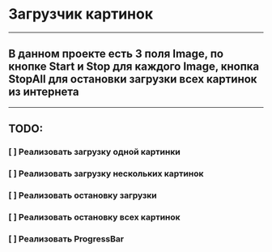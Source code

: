 ﻿# Загрузчик картинок 

---

## В данном проекте есть 3 поля Image, по кнопке Start и Stop для каждого Image, кнопка StopAll для остановки загрузки всех картинок из интернета

---

## TODO:
###  [ ] Реализовать загрузку одной картинки

### [ ] Реализовать загрузку нескольких картинок

### [ ] Реализовать остановку загрузки   
 
### [ ] Реализовать остановку всех картинок

### [ ] Реализовать ProgressBar
